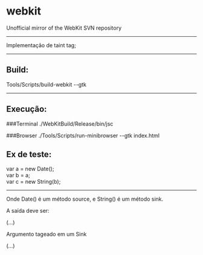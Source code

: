 # webkit
Unofficial mirror of the WebKit SVN repository
**************************************
Implementação de taint tag;
*************************************
Build:
-----------

Tools/Scripts/build-webkit --gtk

*************************************
Execução:
-----------
###Terminal
./WebKitBuild/Release/bin/jsc 

###Browser
./Tools/Scripts/run-minibrowser --gtk index.html

Ex de teste:
-----------

var a = new Date(); </br>
var b = a; </br>
var c = new String(b);</br>

*************************************
Onde Date() é um método source, e String() é um método sink.

A saída deve ser:

(...)

Argumento tageado em um Sink

(...)
